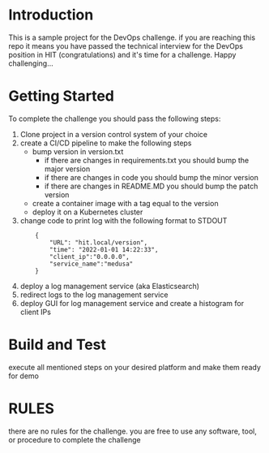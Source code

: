 # Introduction 
This is a sample project for the DevOps challenge. if you are reaching this repo it means you have passed the technical interview for the DevOps position in HIT (congratulations) and it's time for a challenge. Happy challenging...

# Getting Started
To complete the challenge you should pass the following steps:
1.  Clone project in a version control system of your choice
2.  create a CI/CD pipeline to make the following steps
    - bump version in version.txt
        - if there are changes in requirements.txt you should bump the major version
        - if there are changes in code you should bump the minor version
        - if there are changes in README.MD you should bump the patch version
    - create a container image with a tag equal to the version
    - deploy it on a Kubernetes cluster
4.  change code to print log with the following format to STDOUT
    ```
        {
            "URL": "hit.local/version",
            "time": "2022-01-01 14:22:33",
            "client_ip":"0.0.0.0",
            "service_name":"medusa"
        }
    ```
5. deploy a log management service (aka Elasticsearch)
6. redirect logs to the log management service
7. deploy GUI for log management service and create a histogram for client IPs

# Build and Test
execute all mentioned steps on your desired platform and make them ready for demo

# RULES
there are no rules for the challenge.
you are free to use any software, tool, or procedure to complete the challenge
